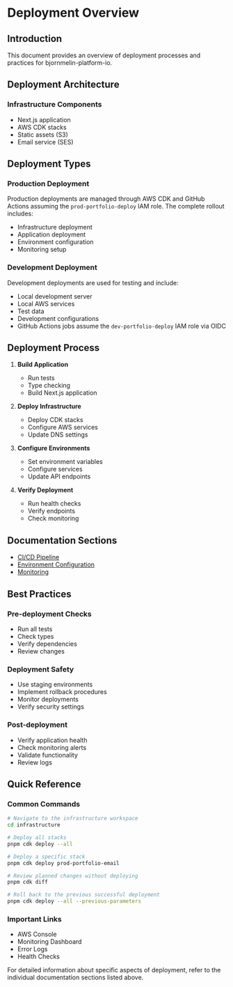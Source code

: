 # Deployment Overview

## Introduction

This document provides an overview of deployment processes and practices for
bjornmelin-platform-io.

## Deployment Architecture

### Infrastructure Components

- Next.js application
- AWS CDK stacks
- Static assets (S3)
- Email service (SES)

## Deployment Types

### Production Deployment

Production deployments are managed through AWS CDK and GitHub Actions assuming
the `prod-portfolio-deploy` IAM role. The complete rollout includes:

- Infrastructure deployment
- Application deployment
- Environment configuration
- Monitoring setup

### Development Deployment

Development deployments are used for testing and include:

- Local development server
- Local AWS services
- Test data
- Development configurations
- GitHub Actions jobs assume the `dev-portfolio-deploy` IAM role via OIDC

## Deployment Process

1. **Build Application**

   - Run tests
   - Type checking
   - Build Next.js application

2. **Deploy Infrastructure**

   - Deploy CDK stacks
   - Configure AWS services
   - Update DNS settings

3. **Configure Environments**

   - Set environment variables
   - Configure services
   - Update API endpoints

4. **Verify Deployment**
   - Run health checks
   - Verify endpoints
   - Check monitoring

## Documentation Sections

- [CI/CD Pipeline](./ci-cd.md)
- [Environment Configuration](./environments.md)
- [Monitoring](./monitoring.md)

## Best Practices

### Pre-deployment Checks

- Run all tests
- Check types
- Verify dependencies
- Review changes

### Deployment Safety

- Use staging environments
- Implement rollback procedures
- Monitor deployments
- Verify security settings

### Post-deployment

- Verify application health
- Check monitoring alerts
- Validate functionality
- Review logs

## Quick Reference

### Common Commands

```bash
# Navigate to the infrastructure workspace
cd infrastructure

# Deploy all stacks
pnpm cdk deploy --all

# Deploy a specific stack
pnpm cdk deploy prod-portfolio-email

# Review planned changes without deploying
pnpm cdk diff

# Roll back to the previous successful deployment
pnpm cdk deploy --all --previous-parameters
```

### Important Links

- AWS Console
- Monitoring Dashboard
- Error Logs
- Health Checks

For detailed information about specific aspects of deployment, refer to the
individual documentation sections listed above.
